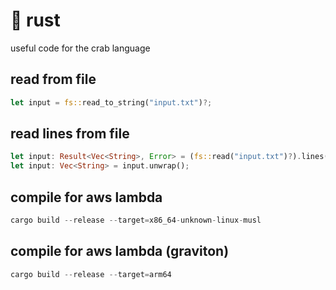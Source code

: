 # 🦀 rust

useful code for the crab language

## read from file

```rust
let input = fs::read_to_string("input.txt")?;
```

## read lines from file

```rust
let input: Result<Vec<String>, Error> = (fs::read("input.txt")?).lines().collect();
let input: Vec<String> = input.unwrap();
```

## compile for aws lambda

```rust
cargo build --release --target=x86_64-unknown-linux-musl
```

## compile for aws lambda (graviton)

```rust
cargo build --release --target=arm64
```
